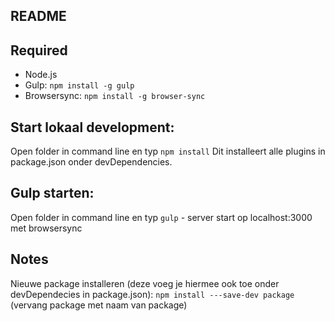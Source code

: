 README
------

Required
--------
- Node.js
- Gulp: `npm install -g gulp`
- Browsersync: `npm install -g browser-sync`


Start lokaal development:
-------------------------

Open folder in command line en typ `npm install`
Dit installeert alle plugins in package.json onder devDependencies.

Gulp starten:
-------------
Open folder in command line en typ `gulp` - server start op localhost:3000 met browsersync

Notes
-----
Nieuwe package installeren (deze voeg je hiermee ook toe onder devDependecies in package.json):
`npm install ---save-dev package` (vervang package met naam van package)
